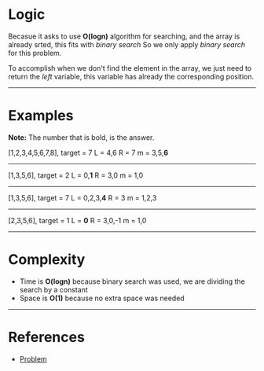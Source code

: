 # Logic

Becasue it asks to use **O(logn)** algorithm for searching, and the array is already srted, this fits with *binary search*
So we only apply *binary search* for this problem.

To accomplish when we don't find the element in the array, we just need to return the *left* variable,
this variable has already the corresponding position.

---
# Examples

**Note:** The number that is bold, is the answer.

[1,2,3,4,5,6,7,8], target = 7
L = 4,6
R = 7
m = 3,5,**6**

----
[1,3,5,6], target = 2
L = 0,**1**
R = 3,0
m = 1,0

----
[1,3,5,6], target = 7
L = 0,2,3,**4**
R = 3
m = 1,2,3

----
[2,3,5,6], target = 1
L = **0**
R = 3,0,-1
m = 1,0

---
# Complexity
- Time is **O(logn)** because binary search was used, we are dividing
the search by a constant
- Space is **O(1)** because no extra space was needed

---
# References

- [Problem](https://leetcode.com/problems/search-insert-position/description/)